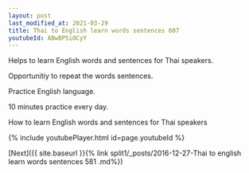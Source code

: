 ```yaml
---
layout: post
last_modified_at: 2021-03-29
title: Thai to English learn words sentences 607 
youtubeId: ABwBP5iOCyY
---
```

 
 
Helps to learn English words and sentences for Thai speakers.

Opportunitiy to repeat the words sentences. 

Practice English language. 
 
10 minutes practice every day. 
 
How to learn English words and sentences for Thai speakers 
 
{% include youtubePlayer.html id=page.youtubeId %}
 
 
[Next]({{ site.baseurl }}{% link  split1/_posts/2016-12-27-Thai to english learn words sentences 581 .md%})
 
